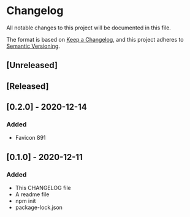 # Changelog
All notable changes to this project will be documented in this file.

The format is based on [Keep a Changelog](https://keepachangelog.com/en/1.0.0/),
and this project adheres to [Semantic Versioning](https://semver.org/spec/v2.0.0.html).

## [Unreleased]

## [Released]

## [0.2.0] - 2020-12-14
### Added
- Favicon 891

## [0.1.0] - 2020-12-11
### Added
- This CHANGELOG file
- A readme file
- npm init
- package-lock.json

